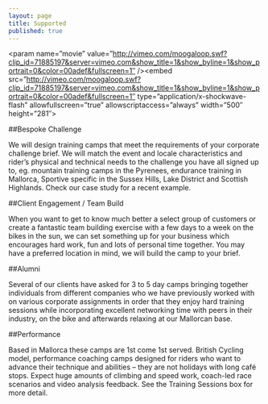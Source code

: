 ```yaml
---
layout: page
title: Supported
published: true
---
```


<object width=”500″ height=”281″><param name=”allowfullscreen” value=”true” /><param name=”allowscriptaccess” value=”always” /><param name=”movie” value=”http://vimeo.com/moogaloop.swf?clip_id=71885197&server=vimeo.com&show_title=1&show_byline=1&show_portrait=0&color=00adef&fullscreen=1″ /><embed src=”http://vimeo.com/moogaloop.swf?clip_id=71885197&server=vimeo.com&show_title=1&show_byline=1&show_portrait=0&color=00adef&fullscreen=1″ type=”application/x-shockwave-flash” allowfullscreen=”true” allowscriptaccess=”always” width=”500″ height=”281″></embed></object>

##Bespoke Challenge

We will design training camps that meet the requirements of your corporate challenge brief. We will match the event and locale characteristics and rider’s physical and technical needs to the challenge you have all signed up to, eg. mountain training camps in the Pyrenees, endurance training in Mallorca, Sportive specific in the Sussex Hills, Lake District and Scottish Highlands. Check our case study for a recent example.

##Client Engagement / Team Build

When you want to get to know much better a select group of customers or create a fantastic team building exercise with a few days to a week on the bikes in the sun, we can set something up for your business which encourages hard work, fun and lots of personal time together. You may have a preferred location in mind, we will build the camp to your brief.

##Alumni

Several of our clients have asked for 3 to 5 day camps bringing together individuals from different companies who we have previously worked with on various corporate assignments in order that they enjoy hard training sessions while incorporating excellent networking time with peers in their industry, on the bike and afterwards relaxing at our Mallorcan base.

##Performance

Based in Mallorca these camps are 1st come 1st served. British Cycling model, performance coaching camps designed for riders who want to advance their technique and abilities – they are not holidays with long café stops. Expect huge amounts of climbing and speed work, coach-led race scenarios and video analysis feedback. See the Training Sessions box for more detail.